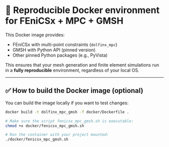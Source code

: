 # 🐳 Reproducible Docker environment for FEniCSx + MPC + GMSH

This Docker image provides:
- FEniCSx with multi-point constraints (`dolfinx_mpc`)
- GMSH with Python API (pinned version)
- Other pinned Python packages (e.g., PyVista)

This ensures that your mesh generation and finite element simulations run in
a **fully reproducible** environment, regardless of your local OS.

---

## ✅ How to build the Docker image (optional)

You can build the image locally if you want to test changes:

```bash
docker build -t dolfinx_mpc_gmsh -f docker/Dockerfile .

# Make sure the script fenicsx_mpc_gmsh.sh is executable:
chmod +x docker/fenicsx_mpc_gmsh.sh

# Run the container with your project mounted:
./docker/fenicsx_mpc_gmsh.sh


